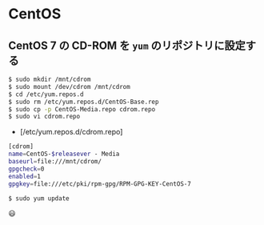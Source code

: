 # CentOS

## CentOS 7 の CD-ROM を `yum` のリポジトリに設定する
```bash
$ sudo mkdir /mnt/cdrom
$ sudo mount /dev/cdrom /mnt/cdrom
$ cd /etc/yum.repos.d
$ sudo rm /etc/yum.repos.d/CentOS-Base.rep
$ sudo cp -p CentOS-Media.repo cdrom.repo
$ sudo vi cdrom.repo
```

- [/etc/yum.repos.d/cdrom.repo]
```bash
[cdrom]
name=CentOS-$releasever - Media
baseurl=file:///mnt/cdrom/
gpgcheck=0
enabled=1
gpgkey=file:///etc/pki/rpm-gpg/RPM-GPG-KEY-CentOS-7
```

```bash
$ sudo yum update
```

😃
